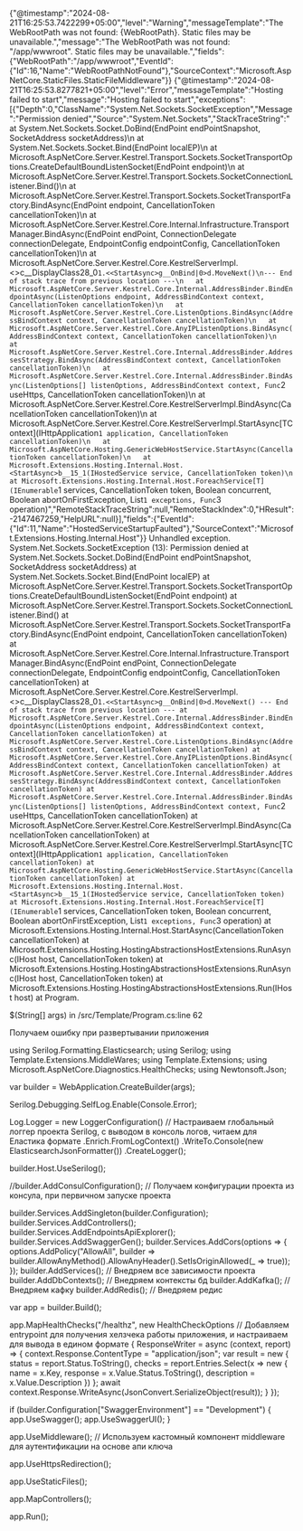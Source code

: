 {"@timestamp":"2024-08-21T16:25:53.7422299+05:00","level":"Warning","messageTemplate":"The WebRootPath was not found: {WebRootPath}. Static files may be unavailable.","message":"The WebRootPath was not found: \"/app/wwwroot\". Static files may be unavailable.","fields":{"WebRootPath":"/app/wwwroot","EventId":{"Id":16,"Name":"WebRootPathNotFound"},"SourceContext":"Microsoft.AspNetCore.StaticFiles.StaticFileMiddleware"}}
{"@timestamp":"2024-08-21T16:25:53.8277821+05:00","level":"Error","messageTemplate":"Hosting failed to start","message":"Hosting failed to start","exceptions":[{"Depth":0,"ClassName":"System.Net.Sockets.SocketException","Message":"Permission denied","Source":"System.Net.Sockets","StackTraceString":"   at System.Net.Sockets.Socket.DoBind(EndPoint endPointSnapshot, SocketAddress socketAddress)\n   at System.Net.Sockets.Socket.Bind(EndPoint localEP)\n   at Microsoft.AspNetCore.Server.Kestrel.Transport.Sockets.SocketTransportOptions.CreateDefaultBoundListenSocket(EndPoint endpoint)\n   at Microsoft.AspNetCore.Server.Kestrel.Transport.Sockets.SocketConnectionListener.Bind()\n   at Microsoft.AspNetCore.Server.Kestrel.Transport.Sockets.SocketTransportFactory.BindAsync(EndPoint endpoint, CancellationToken cancellationToken)\n   at Microsoft.AspNetCore.Server.Kestrel.Core.Internal.Infrastructure.TransportManager.BindAsync(EndPoint endPoint, ConnectionDelegate connectionDelegate, EndpointConfig endpointConfig, CancellationToken cancellationToken)\n   at Microsoft.AspNetCore.Server.Kestrel.Core.KestrelServerImpl.<>c__DisplayClass28_0`1.<<StartAsync>g__OnBind|0>d.MoveNext()\n--- End of stack trace from previous location ---\n   at Microsoft.AspNetCore.Server.Kestrel.Core.Internal.AddressBinder.BindEndpointAsync(ListenOptions endpoint, AddressBindContext context, CancellationToken cancellationToken)\n   at Microsoft.AspNetCore.Server.Kestrel.Core.ListenOptions.BindAsync(AddressBindContext context, CancellationToken cancellationToken)\n   at Microsoft.AspNetCore.Server.Kestrel.Core.AnyIPListenOptions.BindAsync(AddressBindContext context, CancellationToken cancellationToken)\n   at Microsoft.AspNetCore.Server.Kestrel.Core.Internal.AddressBinder.AddressesStrategy.BindAsync(AddressBindContext context, CancellationToken cancellationToken)\n   at Microsoft.AspNetCore.Server.Kestrel.Core.Internal.AddressBinder.BindAsync(ListenOptions[] listenOptions, AddressBindContext context, Func`2 useHttps, CancellationToken cancellationToken)\n   at Microsoft.AspNetCore.Server.Kestrel.Core.KestrelServerImpl.BindAsync(CancellationToken cancellationToken)\n   at Microsoft.AspNetCore.Server.Kestrel.Core.KestrelServerImpl.StartAsync[TContext](IHttpApplication`1 application, CancellationToken cancellationToken)\n   at Microsoft.AspNetCore.Hosting.GenericWebHostService.StartAsync(CancellationToken cancellationToken)\n   at Microsoft.Extensions.Hosting.Internal.Host.<StartAsync>b__15_1(IHostedService service, CancellationToken token)\n   at Microsoft.Extensions.Hosting.Internal.Host.ForeachService[T](IEnumerable`1 services, CancellationToken token, Boolean concurrent, Boolean abortOnFirstException, List`1 exceptions, Func`3 operation)","RemoteStackTraceString":null,"RemoteStackIndex":0,"HResult":-2147467259,"HelpURL":null}],"fields":{"EventId":{"Id":11,"Name":"HostedServiceStartupFaulted"},"SourceContext":"Microsoft.Extensions.Hosting.Internal.Host"}}
Unhandled exception. System.Net.Sockets.SocketException (13): Permission denied
   at System.Net.Sockets.Socket.DoBind(EndPoint endPointSnapshot, SocketAddress socketAddress)
   at System.Net.Sockets.Socket.Bind(EndPoint localEP)
   at Microsoft.AspNetCore.Server.Kestrel.Transport.Sockets.SocketTransportOptions.CreateDefaultBoundListenSocket(EndPoint endpoint)
   at Microsoft.AspNetCore.Server.Kestrel.Transport.Sockets.SocketConnectionListener.Bind()
   at Microsoft.AspNetCore.Server.Kestrel.Transport.Sockets.SocketTransportFactory.BindAsync(EndPoint endpoint, CancellationToken cancellationToken)
   at Microsoft.AspNetCore.Server.Kestrel.Core.Internal.Infrastructure.TransportManager.BindAsync(EndPoint endPoint, ConnectionDelegate connectionDelegate, EndpointConfig endpointConfig, CancellationToken cancellationToken)
   at Microsoft.AspNetCore.Server.Kestrel.Core.KestrelServerImpl.<>c__DisplayClass28_0`1.<<StartAsync>g__OnBind|0>d.MoveNext()
--- End of stack trace from previous location ---
   at Microsoft.AspNetCore.Server.Kestrel.Core.Internal.AddressBinder.BindEndpointAsync(ListenOptions endpoint, AddressBindContext context, CancellationToken cancellationToken)
   at Microsoft.AspNetCore.Server.Kestrel.Core.ListenOptions.BindAsync(AddressBindContext context, CancellationToken cancellationToken)
   at Microsoft.AspNetCore.Server.Kestrel.Core.AnyIPListenOptions.BindAsync(AddressBindContext context, CancellationToken cancellationToken)
   at Microsoft.AspNetCore.Server.Kestrel.Core.Internal.AddressBinder.AddressesStrategy.BindAsync(AddressBindContext context, CancellationToken cancellationToken)
   at Microsoft.AspNetCore.Server.Kestrel.Core.Internal.AddressBinder.BindAsync(ListenOptions[] listenOptions, AddressBindContext context, Func`2 useHttps, CancellationToken cancellationToken)
   at Microsoft.AspNetCore.Server.Kestrel.Core.KestrelServerImpl.BindAsync(CancellationToken cancellationToken)
   at Microsoft.AspNetCore.Server.Kestrel.Core.KestrelServerImpl.StartAsync[TContext](IHttpApplication`1 application, CancellationToken cancellationToken)
   at Microsoft.AspNetCore.Hosting.GenericWebHostService.StartAsync(CancellationToken cancellationToken)
   at Microsoft.Extensions.Hosting.Internal.Host.<StartAsync>b__15_1(IHostedService service, CancellationToken token)
   at Microsoft.Extensions.Hosting.Internal.Host.ForeachService[T](IEnumerable`1 services, CancellationToken token, Boolean concurrent, Boolean abortOnFirstException, List`1 exceptions, Func`3 operation)
   at Microsoft.Extensions.Hosting.Internal.Host.StartAsync(CancellationToken cancellationToken)
   at Microsoft.Extensions.Hosting.HostingAbstractionsHostExtensions.RunAsync(IHost host, CancellationToken token)
   at Microsoft.Extensions.Hosting.HostingAbstractionsHostExtensions.RunAsync(IHost host, CancellationToken token)
   at Microsoft.Extensions.Hosting.HostingAbstractionsHostExtensions.Run(IHost host)
   at Program.<Main>$(String[] args) in /src/Template/Program.cs:line 62

Получаем ошибку при развертывании приложения 

using Serilog.Formatting.Elasticsearch;
using Serilog;
using Template.Extensions.MiddleWares;
using Template.Extensions;
using Microsoft.AspNetCore.Diagnostics.HealthChecks;
using Newtonsoft.Json;

var builder = WebApplication.CreateBuilder(args);

Serilog.Debugging.SelfLog.Enable(Console.Error);

Log.Logger = new LoggerConfiguration() // Настраиваем глобальный логгер проекта Serilog, с выводом в консоль логов, читаем для Еластика формате
    .Enrich.FromLogContext()
    .WriteTo.Console(new ElasticsearchJsonFormatter())
    .CreateLogger();

builder.Host.UseSerilog();

//builder.AddConsulConfiguration(); // Получаем конфигурации проекта из консула, при первичном запуске проекта

builder.Services.AddSingleton<IConfiguration>(builder.Configuration);
builder.Services.AddControllers();
builder.Services.AddEndpointsApiExplorer();
builder.Services.AddSwaggerGen();
builder.Services.AddCors(options =>
{
    options.AddPolicy("AllowAll", builder => builder.AllowAnyMethod().AllowAnyHeader().SetIsOriginAllowed(_ => true));
});
builder.AddServices(); // Внедряем все зависимости проекта
builder.AddDbContexts(); // Внедряем контексты бд
builder.AddKafka(); // Внедряем кафку
builder.AddRedis(); // Внедряем редис

var app = builder.Build();

app.MapHealthChecks("/healthz", new HealthCheckOptions // Добавляем entrypoint для получения хелзчека работы приложения, и настраиваем для вывода в едином формате 
{
    ResponseWriter = async (context, report) => {
        context.Response.ContentType = "application/json";
        var result = new
        {
            status = report.Status.ToString(),
            checks = report.Entries.Select(x => new { name = x.Key, response = x.Value.Status.ToString(), description = x.Value.Description })
        };
        await context.Response.WriteAsync(JsonConvert.SerializeObject(result));
    }
});

if (builder.Configuration["SwaggerEnvironment"] == "Development")
{
    app.UseSwagger();
    app.UseSwaggerUI();
}

app.UseMiddleware<ApiKeyMiddleware>(); // Используем кастомный компонент middleware для аутентификации на основе апи ключа

app.UseHttpsRedirection();

app.UseStaticFiles();

app.MapControllers();

app.Run();
